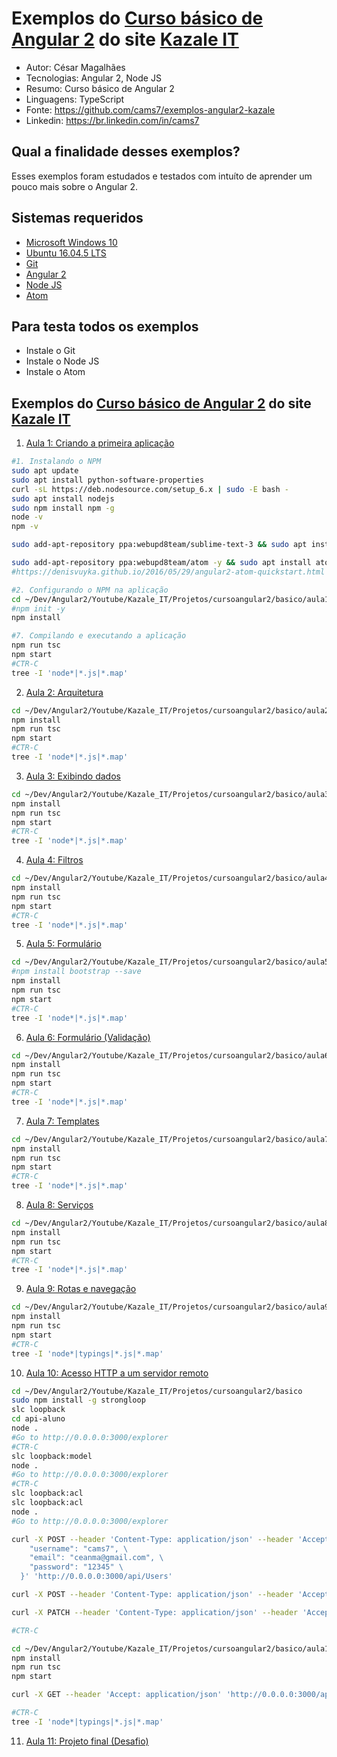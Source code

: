 Exemplos do [Curso básico de Angular 2](http://kazale.com/curso-basico-angular-2/) do site [Kazale IT](http://kazale.com/)
========================
* Autor: César Magalhães
* Tecnologias: Angular 2, Node JS
* Resumo: Curso básico de Angular 2
* Linguagens: TypeScript
* Fonte: <https://github.com/cams7/exemplos-angular2-kazale>
* Linkedin: <https://br.linkedin.com/in/cams7>

Qual a finalidade desses exemplos?
-------------------
Esses exemplos foram estudados e testados com intuíto de aprender um pouco mais sobre o Angular 2.

Sistemas requeridos
-------------------
* [Microsoft Windows 10](https://www.microsoft.com/pt-br/software-download/windows10)
* [Ubuntu 16.04.5 LTS](http://releases.ubuntu.com/16.04/)
* [Git](https://git-scm.com/downloads)
* [Angular 2](https://angular.io/)
* [Node JS](https://nodejs.org/en/)
* [Atom](https://atom.io/)

Para testa todos os exemplos
-------------------
* Instale o Git
* Instale o Node JS
* Instale o Atom

Exemplos do [Curso básico de Angular 2](http://kazale.com/curso-basico-angular-2/) do site [Kazale IT](http://kazale.com/)
-------------------
01. [Aula 1: Criando a primeira aplicação](http://kazale.com/curso-angular-2-aula-1-criando-primeira-aplicacao/)
```sh
#1. Instalando o NPM
sudo apt update
sudo apt install python-software-properties
curl -sL https://deb.nodesource.com/setup_6.x | sudo -E bash -
sudo apt install nodejs
sudo npm install npm -g
node -v
npm -v
```
```sh
sudo add-apt-repository ppa:webupd8team/sublime-text-3 && sudo apt install sublime-text-installer
```
```sh
sudo add-apt-repository ppa:webupd8team/atom -y && sudo apt install atom -y
#https://denisvuyka.github.io/2016/05/29/angular2-atom-quickstart.html
```
```sh
#2. Configurando o NPM na aplicação
cd ~/Dev/Angular2/Youtube/Kazale_IT/Projetos/cursoangular2/basico/aula1
#npm init -y
npm install

#7. Compilando e executando a aplicação
npm run tsc
npm start
#CTR-C
tree -I 'node*|*.js|*.map'
```
02. [Aula 2: Arquitetura](http://kazale.com/curso-angular-2-aula-2-arquitetura/)
```sh
cd ~/Dev/Angular2/Youtube/Kazale_IT/Projetos/cursoangular2/basico/aula2
npm install
npm run tsc
npm start
#CTR-C
tree -I 'node*|*.js|*.map'
```
03. [Aula 3: Exibindo dados](http://kazale.com/curso-angular-2-aula-3-exibindo-dados/)
```sh
cd ~/Dev/Angular2/Youtube/Kazale_IT/Projetos/cursoangular2/basico/aula3
npm install
npm run tsc
npm start
#CTR-C
tree -I 'node*|*.js|*.map'
```
04. [Aula 4: Filtros](http://kazale.com/curso-angular-2-aula-4-filtros/)
```sh
cd ~/Dev/Angular2/Youtube/Kazale_IT/Projetos/cursoangular2/basico/aula4
npm install
npm run tsc
npm start
#CTR-C
tree -I 'node*|*.js|*.map'
```
05. [Aula 5: Formulário](http://kazale.com/curso-angular-2-aula-5-formulario/)
```sh
cd ~/Dev/Angular2/Youtube/Kazale_IT/Projetos/cursoangular2/basico/aula5
#npm install bootstrap --save
npm install
npm run tsc
npm start
#CTR-C
tree -I 'node*|*.js|*.map'
```
06. [Aula 6: Formulário (Validação)](http://kazale.com/curso-angular-2-aula-6-formulario-validacao/)
```sh
cd ~/Dev/Angular2/Youtube/Kazale_IT/Projetos/cursoangular2/basico/aula6
npm install
npm run tsc
npm start
#CTR-C
tree -I 'node*|*.js|*.map'
```
07. [Aula 7: Templates](http://kazale.com/curso-angular-2-aula-7-templates/)
```sh
cd ~/Dev/Angular2/Youtube/Kazale_IT/Projetos/cursoangular2/basico/aula7
npm install
npm run tsc
npm start
#CTR-C
tree -I 'node*|*.js|*.map'
```
08. [Aula 8: Serviços](http://kazale.com/curso-angular-2-aula-8-servicos/)
```sh
cd ~/Dev/Angular2/Youtube/Kazale_IT/Projetos/cursoangular2/basico/aula8
npm install
npm run tsc
npm start
#CTR-C
tree -I 'node*|*.js|*.map'
```
09. [Aula 9: Rotas e navegação](http://kazale.com/curso-angular-2-aula-9-rotas-e-navegacao/)
```sh
cd ~/Dev/Angular2/Youtube/Kazale_IT/Projetos/cursoangular2/basico/aula9
npm install
npm run tsc
npm start
#CTR-C
tree -I 'node*|typings|*.js|*.map'
```
10. [Aula 10: Acesso HTTP a um servidor remoto](http://kazale.com/curso-angular-2-aula-10-acesso-http-um-servidor-remoto/)
```sh
cd ~/Dev/Angular2/Youtube/Kazale_IT/Projetos/cursoangular2/basico
sudo npm install -g strongloop
slc loopback
cd api-aluno
node .
#Go to http://0.0.0.0:3000/explorer
#CTR-C
slc loopback:model
node .
#Go to http://0.0.0.0:3000/explorer
#CTR-C
slc loopback:acl
slc loopback:acl
node .
#Go to http://0.0.0.0:3000/explorer

curl -X POST --header 'Content-Type: application/json' --header 'Accept: application/json' -d '{ \
    "username": "cams7", \
    "email": "ceanma@gmail.com", \
    "password": "12345" \
  }' 'http://0.0.0.0:3000/api/Users'

curl -X POST --header 'Content-Type: application/json' --header 'Accept: application/json' -d '{"username":"cams7", "password":"12345"}' 'http://0.0.0.0:3000/api/Users/login'

curl -X PATCH --header 'Content-Type: application/json' --header 'Accept: application/json' -d '{}' 'http://0.0.0.0:3000/api/Users/1?access_token=TOKEN'

#CTR-C
```
```sh
cd ~/Dev/Angular2/Youtube/Kazale_IT/Projetos/cursoangular2/basico/aula10
npm install
npm run tsc
npm start

curl -X GET --header 'Accept: application/json' 'http://0.0.0.0:3000/api/alunos?access_token=TOKEN'

#CTR-C
tree -I 'node*|typings|*.js|*.map'
```
11. [Aula 11: Projeto final (Desafio)](http://kazale.com/curso-angular-2-aula-11-projeto-final/)
